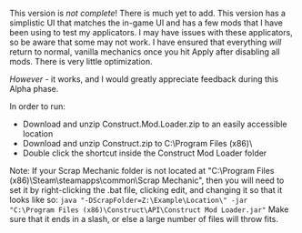 This version is _not complete_!
There is much yet to add.
This version has a simplistic UI that matches the in-game UI and has a few mods that I have been using to test my applicators. I may have issues with these applicators, so be aware that some may not work. I have ensured that everything _will_ return to normal, vanilla mechanics once you hit Apply after disabling all mods.
There is very little optimization.

_However_ - it works, and I would greatly appreciate feedback during this Alpha phase.

In order to run:
 - Download and unzip Construct.Mod.Loader.zip to an easily accessible location
 - Download and unzip Construct.zip to C:\Program Files (x86)\
 - Double click the shortcut inside the Construct Mod Loader folder

Note: If your Scrap Mechanic folder is not located at "C:\Program Files (x86)\Steam\steamapps\common\Scrap Mechanic\", then you will need to set it by right-clicking the .bat file, clicking edit, and changing it so that it looks like so:
`java "-DScrapFolder=Z:\Example\Location\" -jar "C:\Program Files (x86)\Construct\API\Construct Mod Loader.jar"`
Make sure that it ends in a slash, or else a large number of files will throw fits.